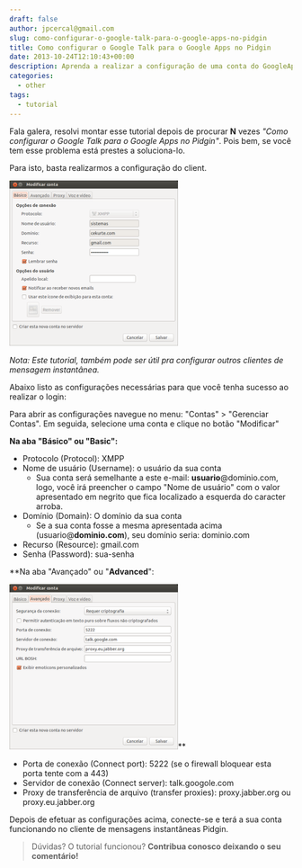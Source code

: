 ```yaml
---
draft: false
author: jpcercal@gmail.com
slug: como-configurar-o-google-talk-para-o-google-apps-no-pidgin
title: Como configurar o Google Talk para o Google Apps no Pidgin
date: 2013-10-24T12:10:43+00:00
description: Aprenda a realizar a configuração de uma conta do GoogleApps para utiliza-la com o GoogleTalk no cliente de mensagens instantâneas multi plataforma Pidgin.
categories:
  - other
tags: 
  - tutorial
---
```


Fala galera, resolvi montar esse tutorial depois de procurar **N** vezes _"Como configurar o Google Talk para o Google 
Apps no Pidgin"_. Pois bem, se você tem esse problema está prestes a soluciona-lo.

Para isto, basta realizarmos a configuração do client.

![Como configurar o Google Talk para o Google Apps no Pidgin](pidgin-basico-300x294.png "Como configurar o Google Talk para o Google Apps no Pidgin")

_Nota: Este tutorial, também pode ser útil pra configurar outros clientes de mensagem instantânea._

Abaixo listo as configurações necessárias para que você tenha sucesso ao realizar o login:

Para abrir as configurações navegue no menu: "Contas" > "Gerenciar Contas". Em seguida, selecione uma conta e clique 
no botão "Modificar"

**Na aba "Básico" ou **"Basic"**:**

* Protocolo (Protocol): XMPP
* Nome de usuário (Username): o usuário da sua conta
  * Sua conta será semelhante a este e-mail: **usuario**@dominio.com, logo, você irá preencher o campo 
  "Nome de usuário" com o valor apresentado em negrito que fica localizado a esquerda do caracter arroba.
* Domínio (Domain): O domínio da sua conta
  * Se a sua conta fosse a mesma apresentada acima (usuario@**dominio.com**), seu domínio seria: dominio.com
* Recurso (Resource): gmail.com
* Senha (Password): sua-senha

**Na aba "Avançado" ou "**Advanced**":

![Como configurar o Google Talk para o Google Apps no Pidgin](pidgin-avancado-300x294.png "Como configurar o Google Talk para o Google Apps no Pidgin")**

* Porta de conexão (Connect port): 5222 (se o firewall bloquear esta porta tente com a 443)
* Servidor de conexão (Connect server): talk.googole.com
* Proxy de transferência de arquivo (transfer proxies): proxy.jabber.org ou proxy.eu.jabber.org

Depois de efetuar as configurações acima, conecte-se e terá a sua conta funcionando no cliente de mensagens 
instantâneas Pidgin.

> Dúvidas? O tutorial funcionou? **Contribua conosco deixando o seu comentário!**
